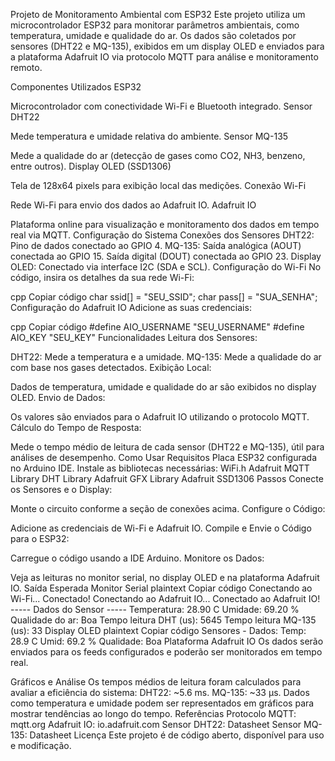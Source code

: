 Projeto de Monitoramento Ambiental com ESP32
Este projeto utiliza um microcontrolador ESP32 para monitorar parâmetros ambientais, como temperatura, umidade e qualidade do ar. Os dados são coletados por sensores (DHT22 e MQ-135), exibidos em um display OLED e enviados para a plataforma Adafruit IO via protocolo MQTT para análise e monitoramento remoto.

Componentes Utilizados
ESP32

Microcontrolador com conectividade Wi-Fi e Bluetooth integrado.
Sensor DHT22

Mede temperatura e umidade relativa do ambiente.
Sensor MQ-135

Mede a qualidade do ar (detecção de gases como CO2, NH3, benzeno, entre outros).
Display OLED (SSD1306)

Tela de 128x64 pixels para exibição local das medições.
Conexão Wi-Fi

Rede Wi-Fi para envio dos dados ao Adafruit IO.
Adafruit IO

Plataforma online para visualização e monitoramento dos dados em tempo real via MQTT.
Configuração do Sistema
Conexões dos Sensores
DHT22:
Pino de dados conectado ao GPIO 4.
MQ-135:
Saída analógica (AOUT) conectada ao GPIO 15.
Saída digital (DOUT) conectada ao GPIO 23.
Display OLED:
Conectado via interface I2C (SDA e SCL).
Configuração do Wi-Fi
No código, insira os detalhes da sua rede Wi-Fi:

cpp
Copiar código
char ssid[] = "SEU_SSID";
char pass[] = "SUA_SENHA";
Configuração do Adafruit IO
Adicione as suas credenciais:

cpp
Copiar código
#define AIO_USERNAME    "SEU_USERNAME"
#define AIO_KEY         "SEU_KEY"
Funcionalidades
Leitura dos Sensores:

DHT22: Mede a temperatura e a umidade.
MQ-135: Mede a qualidade do ar com base nos gases detectados.
Exibição Local:

Dados de temperatura, umidade e qualidade do ar são exibidos no display OLED.
Envio de Dados:

Os valores são enviados para o Adafruit IO utilizando o protocolo MQTT.
Cálculo do Tempo de Resposta:

Mede o tempo médio de leitura de cada sensor (DHT22 e MQ-135), útil para análises de desempenho.
Como Usar
Requisitos
Placa ESP32 configurada no Arduino IDE.
Instale as bibliotecas necessárias:
WiFi.h
Adafruit MQTT Library
DHT Library
Adafruit GFX Library
Adafruit SSD1306
Passos
Conecte os Sensores e o Display:

Monte o circuito conforme a seção de conexões acima.
Configure o Código:

Adicione as credenciais de Wi-Fi e Adafruit IO.
Compile e Envie o Código para o ESP32:

Carregue o código usando a IDE Arduino.
Monitore os Dados:

Veja as leituras no monitor serial, no display OLED e na plataforma Adafruit IO.
Saída Esperada
Monitor Serial
plaintext
Copiar código
Conectando ao Wi-Fi...
Conectado!
Conectando ao Adafruit IO...
Conectado ao Adafruit IO!
----- Dados do Sensor -----
Temperatura: 28.90 C
Umidade: 69.20 %
Qualidade do ar: Boa
Tempo leitura DHT (us): 5645
Tempo leitura MQ-135 (us): 33
Display OLED
plaintext
Copiar código
Sensores - Dados:
Temp: 28.9 C
Umid: 69.2 %
Qualidade: Boa
Plataforma Adafruit IO
Os dados serão enviados para os feeds configurados e poderão ser monitorados em tempo real.

Gráficos e Análise
Os tempos médios de leitura foram calculados para avaliar a eficiência do sistema:
DHT22: ~5.6 ms.
MQ-135: ~33 µs.
Dados como temperatura e umidade podem ser representados em gráficos para mostrar tendências ao longo do tempo.
Referências
Protocolo MQTT: mqtt.org
Adafruit IO: io.adafruit.com
Sensor DHT22: Datasheet
Sensor MQ-135: Datasheet
Licença
Este projeto é de código aberto, disponível para uso e modificação.

